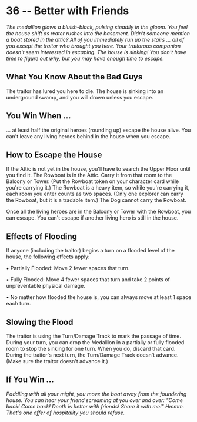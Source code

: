 # 36 -- Better with Friends

_The medallion glows a bluish-black, pulsing steadily in the gloom. You feel the house shift as water rushes into the basement._
_Didn't someone mention a boat stored in the attic? All of you immediately run up the stairs ... all of you except the traitor who brought you here. Your traitorous companion doesn't seem interested in escaping._
_The house is sinking! You don't have time to figure out why, but you may have enough time to escape._

## What You Know About the Bad Guys

The traitor has lured you here to die. The house is sinking into an underground swamp, and you will drown unless you escape.

## You Win When ...

... at least half the original heroes (rounding up) escape the house alive. You can't leave any living heroes behind in the house when you escape.

## How to Escape the House

If the Attic is not yet in the house, you'll have to search the Upper Floor until you find it. The Rowboat is in the Attic. Carry it from that room to the Balcony or Tower. (Put the Rowboat token on your character card while you're carrying it.) The Rowboat is a heavy item, so while you're carrying it, each room you enter counts as two spaces. (Only one explorer can carry the Rowboat, but it is a tradable item.) The Dog cannot carry the Rowboat.

Once all the living heroes are in the Balcony or Tower with the Rowboat, you can escape. You can't escape if another living hero is still in the house.

## Effects of Flooding

If anyone (including the traitor) begins a turn on a flooded level of the house, the following effects apply:

• Partially Flooded: Move 2 fewer spaces that turn.

• Fully Flooded: Move 4 fewer spaces that turn and take 2 points of unpreventable physical damage.

• No matter how flooded the house is, you can always move at least 1 space each turn.

## Slowing the Flood

The traitor is using the Turn/Damage Track to mark the passage of time. During your turn, you can drop the Medallion in a partially or fully flooded room to stop the sinking for one turn. When you do, discard that card. During the traitor's next turn, the Turn/Damage Track doesn't advance. (Make sure the traitor doesn't advance it.)

## If You Win ...

_Paddling with all your might, you move the boat away from the foundering house. You can hear your friend screaming at you over and over: "Come back! Come back! Death is better with friends! Share it with me!"_
_Hmmm. That's one offer of hospitality you should refuse._
